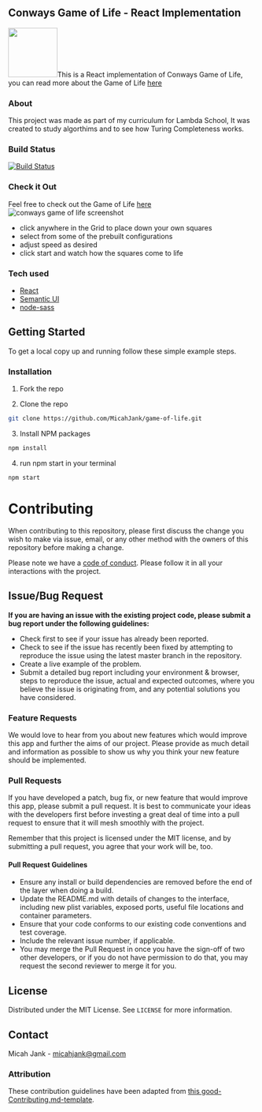 ## Conways Game of Life - React Implementation

<img width="100px" src="https://icons-for-free.com/iconfiles/png/512/design+development+facebook+framework+mobile+react+icon-1320165723839064798.png" />This is a React implementation of Conways Game of Life, you can read more about the Game of Life [here](https://en.wikipedia.org/wiki/Conway%27s_Game_of_Life) 

### About

This project was made as part of my curriculum for Lambda School, It was created to study algorthims and to see how Turing Completeness works.

### Build Status

[![Build Status](https://travis-ci.org/MicahJank/game-of-life.svg?branch=master)](https://travis-ci.org/MicahJank/game-of-life)

### Check it Out
Feel free to check out the Game of Life [here](https://game-of-life-snowy.vercel.app/)
<img src='https://i.ibb.co/6chHTy8/image.png' alt='conways game of life screenshot' />
- click anywhere in the Grid to place down your own squares
- select from some of the prebuilt configurations
- adjust speed as desired
- click start and watch how the squares come to life


### Tech used
* [React](https://reactjs.org/)
* [Semantic UI](https://react.semantic-ui.com/)
* [node-sass](https://www.npmjs.com/package/node-sass)

<!-- GETTING STARTED -->
## Getting Started
To get a local copy up and running follow these simple example steps.

### Installation

1. Fork the repo

2. Clone the repo
```sh
git clone https://github.com/MicahJank/game-of-life.git
```
3. Install NPM packages
```sh
npm install
```
4. run npm start in your terminal
```JS
npm start
```

# Contributing

When contributing to this repository, please first discuss the change you wish to make via issue, email, or any other method with the owners of this repository before making a change.

Please note we have a [code of conduct](./CODE_OF_CONDUCT.md). Please follow it in all your interactions with the project.

## Issue/Bug Request
   
 **If you are having an issue with the existing project code, please submit a bug report under the following guidelines:**
 - Check first to see if your issue has already been reported.
 - Check to see if the issue has recently been fixed by attempting to reproduce the issue using the latest master branch in the repository.
 - Create a live example of the problem.
 - Submit a detailed bug report including your environment & browser, steps to reproduce the issue, actual and expected outcomes,  where you believe the issue is originating from, and any potential solutions you have considered.

### Feature Requests

We would love to hear from you about new features which would improve this app and further the aims of our project. Please provide as much detail and information as possible to show us why you think your new feature should be implemented.

### Pull Requests

If you have developed a patch, bug fix, or new feature that would improve this app, please submit a pull request. It is best to communicate your ideas with the developers first before investing a great deal of time into a pull request to ensure that it will mesh smoothly with the project.

Remember that this project is licensed under the MIT license, and by submitting a pull request, you agree that your work will be, too.

#### Pull Request Guidelines

- Ensure any install or build dependencies are removed before the end of the layer when doing a build.
- Update the README.md with details of changes to the interface, including new plist variables, exposed ports, useful file locations and container parameters.
- Ensure that your code conforms to our existing code conventions and test coverage.
- Include the relevant issue number, if applicable.
- You may merge the Pull Request in once you have the sign-off of two other developers, or if you do not have permission to do that, you may request the second reviewer to merge it for you.


<!-- LICENSE -->
## License

Distributed under the MIT License. See `LICENSE` for more information.



<!-- CONTACT -->
## Contact

Micah Jank - micahjank@gmail.com

### Attribution

These contribution guidelines have been adapted from [this good-Contributing.md-template](https://gist.github.com/PurpleBooth/b24679402957c63ec426).
